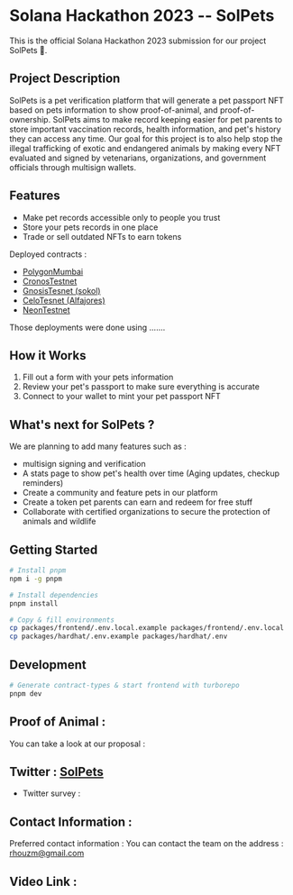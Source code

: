 
# Solana Hackathon 2023 -- SolPets 

This is the official Solana Hackathon 2023 submission for our project SolPets 🌈. 

## Project Description 
SolPets is a pet verification platform that will generate a pet passport NFT based on pets information to show proof-of-animal, and proof-of-ownership. SolPets aims to make record keeping easier for pet parents to store important vaccination records, health information, and pet's history they can access any time. Our goal for this project is to also help stop the illegal trafficking of exotic and endangered animals by making every NFT evaluated and signed by vetenarians, organizations, and government officials through multisign wallets. 


## Features 
- Make pet records accessible only to people you trust
- Store your pets records in one place 
- Trade or sell outdated NFTs to earn tokens

Deployed contracts : 

- [PolygonMumbai](https://mumbai.polygonscan.com/) 
- [CronosTestnet](https://cronos.org/docs/getting-started/cronos-testnet.html) 
- [GnosisTesnet (sokol)](https://blockscout.com/xdai/testnet) 
- [CeloTesnet (Alfajores)](https://alfajores-blockscout.celo-testnet.org/) 
- [NeonTestnet](https://neon-labs.org/)

Those deployments were done using .......

## How it Works

1. Fill out a form with your pets information
2. Review your pet's passport to make sure everything is accurate
3. Connect to your wallet to mint your pet passport NFT


## What's next for SolPets ?  

We are planning to add many features such as : 
- multisign signing and verification
- A stats page to show pet's health over time (Aging updates, checkup reminders)
- Create a community and feature pets in our platform
- Create a token pet parents can earn and redeem for free stuff
- Collaborate with certified organizations to secure the protection of animals and wildlife


## Getting Started

```bash
# Install pnpm
npm i -g pnpm

# Install dependencies
pnpm install

# Copy & fill environments
cp packages/frontend/.env.local.example packages/frontend/.env.local
cp packages/hardhat/.env.example packages/hardhat/.env
```


## Development

```bash
# Generate contract-types & start frontend with turborepo
pnpm dev
```


## Proof of Animal : 

You can take a look at our proposal : 


## Twitter :  [SolPets](https://twitter.com/) 

- Twitter survey : 


## Contact Information :

Preferred contact information : You can contact the team on the address : rhouzm@gmail.com 

## Video Link : 








